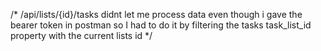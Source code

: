 /*
/api/lists/{id}/tasks didnt let me process data even though i gave the 
bearer token in postman so I had to do it by filtering the tasks 
task_list_id property with the current lists id
*/
